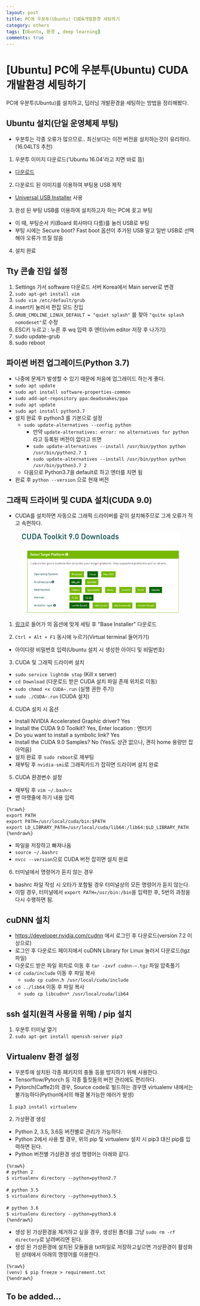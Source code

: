 ```yaml
---
layout: post
title: PC에 우분투(Ubuntu) CUDA개발환경 세팅하기
category: others
tags: [Ubuntu, 환경 , deep learning]
comments: true
---
```


# [Ubuntu] PC에 우분투(Ubuntu) CUDA개발환경 세팅하기

PC에 우분투(Ubuntu)를 설치하고, 딥러닝 개발환경을 세팅하는 방법을 정리해봤다.

## Ubuntu 설치(단일 운영체제 부팅)
- 우분투는 각종 오류가 많으므로.. 최신보다는 이전 버전을 설치하는것이 유리하다.(16.04LTS 추천)

1. 우분투 이미지 다운로드('Ubuntu 16.04'라고 치면 바로 뜸)
- [다운로드](http://releases.ubuntu.com/16.04/ubuntu-16.04.5-desktop-amd64.iso)

2. 다운로드 된 이미지를 이용하여 부팅용 USB 제작
- [Universal USB Installer](https://universal-usb-installer.kr.uptodown.com/windows) 사용

3. 완성 된 부팅 USB를 이용하여 설치하고자 하는 PC에 꽂고 부팅
- 이 때, 부팅순서 키(Board 회사마다 다름)를 눌러 USB로 부팅
- 부팅 시에는 Secure boot? Fast boot 옵션이 추가된 USB 말고 일반 USB로 선택해야 오류가 뜨질 않음

4. 설치 완료

## Tty 콘솔 진입 설정
1. Settings 가서 software 다운로드 서버 Korea에서 Main server로 변경
2. `sudo apt-get install vim`
3. `sudo vim /etc/default/grub`
4. insert키 눌러서 편집 모드 진입
5. `GRUB_CMDLINE_LINUX_DEFAULT = "quiet splash"` 를 찾아 `"quite splash nomodeset"`로 수정
6. ESC키 누르고 : 누른 후 wq 입력 후 엔터(vim editor 저장 후 나가기)
7. sudo update-grub
8. sudo reboot

## 파이썬 버전 업그레이드(Python 3.7)
- 나중에 문제가 발생할 수 있기 때문에 처음에 업그레이드 하는게 좋다.
- `sudo apt update`
- `sudo apt install software-properties-common`
- `sudo add-apt-repository ppa:deadsnakes/ppa`
- `sudo apt update`
- `sudo apt install python3.7`
- 설치 완료 후 python3 를 기본으로 설정
  - `sudo update-alternatives --config python`
    - 만약 `update-alternatives: error: no alternatives for python` 라고 등록된 버전이 없다고 뜨면
    - `sudo update-alternatives --install /usr/bin/python python /usr/bin/python2.7 1`
    - `sudo update-alternatives --install /usr/bin/python python /usr/bin/python3.7 2`
  - 다음으로 Python3.7을 default로 하고 엔터를 치면 됨
- 완료 후 `python --version` 으로 현재 버전 

## 그래픽 드라이버 및 CUDA 설치(CUDA 9.0)
- CUDA를 설치하면 자동으로 그래픽 드라이버를 같이 설치해주므로 그게 오류가 적고 속편하다.

<center>
<figure>
<img src="/assets/post_img/others/2019-01-02-ubuntu_settings/fig1.PNG" alt="views">
</figure>
</center>

1. [링크](https://developer.nvidia.com/cuda-90-download-archive?target_os=Linux&target_arch=x86_64&target_distro=Ubuntu&target_version=1604&target_type=runfilelocal)로 들어가 의 옵션에 맞게 세팅 후 "Base Installer" 다운로드

2. `Ctrl + Alt + F1` 동시에 누르기(Virtual terminal 들어가기)
- 아이디랑 비밀번호 입력(Ubuntu 설치 시 생성한 아이디 및 비밀번호)

3. CUDA 및 그래픽 드라이버 설치
- `sudo service lightdm stop` (Kill x server)
- `cd Download` (다운로드 받은 CUDA 설치 파일 존재 위치로 이동)
- `sudo chmod +x CUDA~.run` (실행 권한 주기)
- `sudo ./CUDA~.run` (CUDA 설치)

4. CUDA 설치 시 옵션
- Install NVIDIA Accelerated Graphic driver? Yes
- Install the CUDA 9.0 Toolkit? Yes, Enter location : 엔터키
- Do you want to install a symbolic link? Yes
- Install the CUDA 9.0 Samples? No (Yes도 상관 없으나, 괜히 home 용량만 잡아먹음)
- 설치 완료 후 `sudo reboot`로 재부팅
- 재부팅 후 `nvidia-smi`로 그래픽카드가 잡히면 드라이버 설치 완료

5. CUDA 환경변수 설정
- 재부팅 후 `vim ~/.bashrc`
- 맨 아랫줄에 하기 내용 입력

```
{%raw%}
export PATH
export PATH=/usr/local/cuda/bin:$PATH
export LD_LIBRARY_PATH=/usr/local/cuda/lib64:/lib64:$LD_LIBRARY_PATH
{%endraw%}
```

- 파일을 저장하고 빠져나옴
- `source ~/.bashrc`
- `nvcc --version`으로 CUDA 버전 잡히면 설치 완료

6. 터미널에서 명령어가 듣지 않는 경우
- bashrc 파일 작성 시 오타가 포함될 경우 터미널상의 모든 명령어가 듣지 않는다.
- 이럴 경우, 터미널에서 `export PATH=/usr/bin:/bin`을 입력한 후, 5번의 과정을 다시 수행하면 됨.

## cuDNN 설치
- https://developer.nvidia.com/cudnn 에서 로그인 후 다운로드(version 7.2 이상으로)
- 로그인 후 다운로드 페이지에서 cuDNN Library for Linux 눌러서 다운로드(tgz 파일)
- 다운로드 받은 파일 위치로 이동 후 `tar -zxvf cudnn-~.tgz` 파일 압축풀기
- `cd cuda/include` 이동 후 파일 복사
  - `sudo cp cudnn.h /usr/local/cuda/include`
- `cd ../lib64` 이동 후 파일 복사
  - `sudo cp libcudnn* /usr/local/cuda/lib64`

## ssh 설치(원격 사용을 위해) / pip 설치
1. 우분투 터미널 열기
2. `sudo apt-get install openssh-server pip3`

## Virtualenv 환경 설정
- 우분투에 설치된 각종 패키지의 충돌 등을 방지하기 위해 사용한다.
- Tensorflow/Pytorch 등 각종 툴킷들의 버전 관리에도 편리하다.
- Pytorch(Caffe2)의 경우, Source code로 빌드하는 경우엔 virtualenv 내에서는 불가능하다(Python에서의 해결 불가능한 에러가 발생)

1. `pip3 install virtualenv`

2. 가상환경 생성
- Python 2, 3.5, 3.6등 버전별로 관리가 가능하다.
- Python 2에서 사용 할 경우, 위의 pip 및 virtualenv 설치 시 pip3 대신 pip를 입력하면 된다.
- Python 버전별 가상환경 생성 명령어는 아래와 같다.

```
{%raw%}
# python 2
$ virtualenv directory --python=python2.7

# python 3.5
$ virtualenv directory --python=python3.5

# python 3.6
$ virtualenv directory --python=python3.6
{%endraw%}
```

- 생성 된 가상환경을 제거하고 싶을 경우, 생성된 폴더를 그냥 `sudo rm -rf directory`로 날려버리면 된다.
- 생성 된 가상환경에 설치된 모듈들을 txt파일로 저장하고싶으면 가상환경이 활성화 된 상태에서 아래의 명령어를 이용한다.

```
{%raw%}
(venv) $ pip freeze > requirement.txt
{%endraw%}
```

## To be added...









